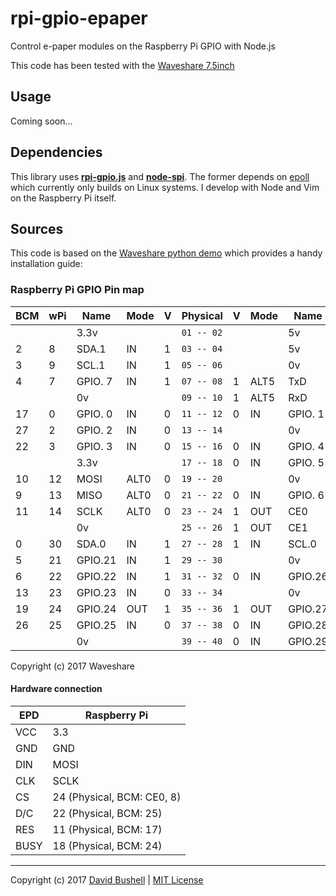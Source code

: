 # rpi-gpio-epaper
Control e-paper modules on the Raspberry Pi GPIO with Node.js

This code has been tested with the [Waveshare 7.5inch](https://www.waveshare.com/wiki/7.5inch_e-Paper_HAT_(B))

## Usage

Coming soon...

## Dependencies

This library uses [**rpi-gpio.js**](https://github.com/JamesBarwell/rpi-gpio.js) and [**node-spi**](https://github.com/RussTheAerialist/node-spi). The former depends on [epoll](https://github.com/fivdi/epoll) which currently only builds on Linux systems. I develop with Node and Vim on the Raspberry Pi itself.

## Sources

This code is based on the [Waveshare python demo](http://www.waveshare.com/wiki/File:1.54inch_e-Paper_Module_code.7z) which provides a handy installation guide:

### Raspberry Pi GPIO Pin map

| BCM | wPi |   Name  | Mode | V | Physical | V | Mode | Name    | wPi | BCM |
|-----|-----|---------|------|---|----------|---|------|---------|-----|-----|
|     |     |    3.3v |      |   |`01 -- 02`|   |      | 5v      |     |     |
|   2 |   8 |   SDA.1 |   IN | 1 |`03 -- 04`|   |      | 5v      |     |     |
|   3 |   9 |   SCL.1 |   IN | 1 |`05 -- 06`|   |      | 0v      |     |     |
|   4 |   7 | GPIO. 7 |   IN | 1 |`07 -- 08`| 1 | ALT5 | TxD     | 15  | 14  |
|     |     |      0v |      |   |`09 -- 10`| 1 | ALT5 | RxD     | 16  | 15  |
|  17 |   0 | GPIO. 0 |   IN | 0 |`11 -- 12`| 0 | IN   | GPIO. 1 | 1   | 18  |
|  27 |   2 | GPIO. 2 |   IN | 0 |`13 -- 14`|   |      | 0v      |     |     |
|  22 |   3 | GPIO. 3 |   IN | 0 |`15 -- 16`| 0 | IN   | GPIO. 4 | 4   | 23  |
|     |     |    3.3v |      |   |`17 -- 18`| 0 | IN   | GPIO. 5 | 5   | 24  |
|  10 |  12 |    MOSI | ALT0 | 0 |`19 -- 20`|   |      | 0v      |     |     |
|   9 |  13 |    MISO | ALT0 | 0 |`21 -- 22`| 0 | IN   | GPIO. 6 | 6   | 25  |
|  11 |  14 |    SCLK | ALT0 | 0 |`23 -- 24`| 1 | OUT  | CE0     | 10  | 8   |
|     |     |      0v |      |   |`25 -- 26`| 1 | OUT  | CE1     | 11  | 7   |
|   0 |  30 |   SDA.0 |   IN | 1 |`27 -- 28`| 1 | IN   | SCL.0   | 31  | 1   |
|   5 |  21 | GPIO.21 |   IN | 1 |`29 -- 30`|   |      | 0v      |     |     |
|   6 |  22 | GPIO.22 |   IN | 1 |`31 -- 32`| 0 | IN   | GPIO.26 | 26  | 12  |
|  13 |  23 | GPIO.23 |   IN | 0 |`33 -- 34`|   |      | 0v      |     |     |
|  19 |  24 | GPIO.24 |  OUT | 1 |`35 -- 36`| 1 | OUT  | GPIO.27 | 27  | 16  |
|  26 |  25 | GPIO.25 |   IN | 0 |`37 -- 38`| 0 | IN   | GPIO.28 | 28  | 20  |
|     |     |      0v |      |   |`39 -- 40`| 0 | IN   | GPIO.29 | 29  | 21  |

Copyright (c) 2017 Waveshare

#### Hardware connection

| EPD  | Raspberry Pi               |
|------|----------------------------|
| VCC  | 3.3                        |
| GND  | GND                        |
| DIN  | MOSI                       |
| CLK  | SCLK                       |
| CS   | 24 (Physical, BCM: CE0, 8) |
| D/C  | 22 (Physical, BCM: 25)     |
| RES  | 11 (Physical, BCM: 17)     |
| BUSY | 18 (Physical, BCM: 24)     |

* * *

Copyright (c) 2017 [David Bushell](https://dbushell.com/) | [MIT License](https://github.com/dbushell/rpi-gpio-epaper/blob/master/LICENSE)
